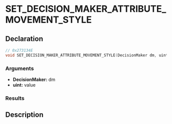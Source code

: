 # SET_DECISION_MAKER_ATTRIBUTE_MOVEMENT_STYLE

## Declaration
```cpp
// 0x273134E
void SET_DECISION_MAKER_ATTRIBUTE_MOVEMENT_STYLE(DecisionMaker dm, uint value);
```

### Arguments
- **DecisionMaker:** dm
- **uint:** value

### Results

## Description
